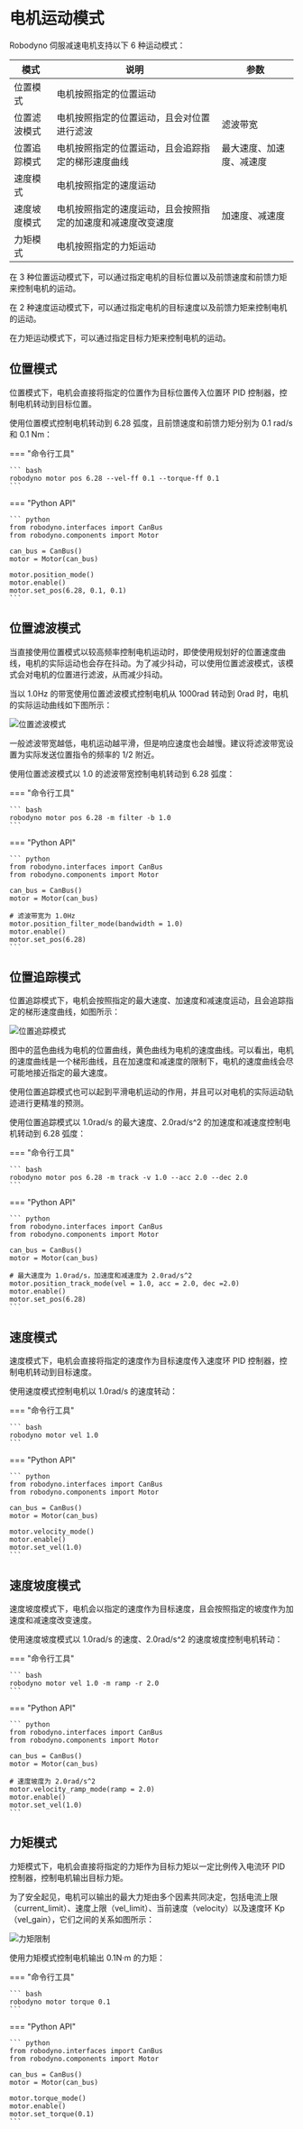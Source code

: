 # 电机运动模式

Robodyno 伺服减速电机支持以下 6 种运动模式：

| 模式 | 说明 | 参数 |
| ---- | ---- | ---- |
| 位置模式 | 电机按照指定的位置运动 | |
| 位置滤波模式 | 电机按照指定的位置运动，且会对位置进行滤波 | 滤波带宽 |
| 位置追踪模式 | 电机按照指定的位置运动，且会追踪指定的梯形速度曲线 | 最大速度、加速度、减速度 |
| 速度模式 | 电机按照指定的速度运动 | |
| 速度坡度模式 | 电机按照指定的速度运动，且会按照指定的加速度和减速度改变速度 | 加速度、减速度 |
| 力矩模式 | 电机按照指定的力矩运动 | |

在 3 种位置运动模式下，可以通过指定电机的目标位置以及前馈速度和前馈力矩来控制电机的运动。

在 2 种速度运动模式下，可以通过指定电机的目标速度以及前馈力矩来控制电机的运动。

在力矩运动模式下，可以通过指定目标力矩来控制电机的运动。

## 位置模式

位置模式下，电机会直接将指定的位置作为目标位置传入位置环 PID 控制器，控制电机转动到目标位置。

使用位置模式控制电机转动到 6.28 弧度，且前馈速度和前馈力矩分别为 0.1 rad/s 和 0.1 Nm：

=== "命令行工具"

    ``` bash
    robodyno motor pos 6.28 --vel-ff 0.1 --torque-ff 0.1
    ```
=== "Python API"

    ``` python
    from robodyno.interfaces import CanBus
    from robodyno.components import Motor

    can_bus = CanBus()
    motor = Motor(can_bus)

    motor.position_mode()
    motor.enable()
    motor.set_pos(6.28, 0.1, 0.1)
    ```

## 位置滤波模式

当直接使用位置模式以较高频率控制电机运动时，即使使用规划好的位置速度曲线，电机的实际运动也会存在抖动。为了减少抖动，可以使用位置滤波模式，该模式会对电机的位置进行滤波，从而减少抖动。

当以 1.0Hz 的带宽使用位置滤波模式控制电机从 1000rad 转动到 0rad 时，电机的实际运动曲线如下图所示：

![位置滤波模式](../assets/position-filter-mode.png)

一般滤波带宽越低，电机运动越平滑，但是响应速度也会越慢。建议将滤波带宽设置为实际发送位置指令的频率的 1/2 附近。

使用位置滤波模式以 1.0 的滤波带宽控制电机转动到 6.28 弧度：

=== "命令行工具"

    ``` bash
    robodyno motor pos 6.28 -m filter -b 1.0
    ```

=== "Python API"

    ``` python
    from robodyno.interfaces import CanBus
    from robodyno.components import Motor

    can_bus = CanBus()
    motor = Motor(can_bus)

    # 滤波带宽为 1.0Hz
    motor.position_filter_mode(bandwidth = 1.0)
    motor.enable()
    motor.set_pos(6.28)
    ```

## 位置追踪模式

位置追踪模式下，电机会按照指定的最大速度、加速度和减速度运动，且会追踪指定的梯形速度曲线，如图所示：

![位置追踪模式](../assets/position-track-mode.png)

图中的蓝色曲线为电机的位置曲线，黄色曲线为电机的速度曲线。可以看出，电机的速度曲线是一个梯形曲线，且在加速度和减速度的限制下，电机的速度曲线会尽可能地接近指定的最大速度。

使用位置追踪模式也可以起到平滑电机运动的作用，并且可以对电机的实际运动轨迹进行更精准的预测。

使用位置追踪模式以 1.0rad/s 的最大速度、2.0rad/s^2 的加速度和减速度控制电机转动到 6.28 弧度：

=== "命令行工具"

    ``` bash
    robodyno motor pos 6.28 -m track -v 1.0 --acc 2.0 --dec 2.0
    ```

=== "Python API"

    ``` python
    from robodyno.interfaces import CanBus
    from robodyno.components import Motor

    can_bus = CanBus()
    motor = Motor(can_bus)

    # 最大速度为 1.0rad/s，加速度和减速度为 2.0rad/s^2
    motor.position_track_mode(vel = 1.0, acc = 2.0, dec =2.0)
    motor.enable()
    motor.set_pos(6.28)
    ```

## 速度模式

速度模式下，电机会直接将指定的速度作为目标速度传入速度环 PID 控制器，控制电机转动到目标速度。

使用速度模式控制电机以 1.0rad/s 的速度转动：

=== "命令行工具"

    ``` bash
    robodyno motor vel 1.0
    ```
=== "Python API"

    ``` python
    from robodyno.interfaces import CanBus
    from robodyno.components import Motor

    can_bus = CanBus()
    motor = Motor(can_bus)

    motor.velocity_mode()
    motor.enable()
    motor.set_vel(1.0)
    ```

## 速度坡度模式

速度坡度模式下，电机会以指定的速度作为目标速度，且会按照指定的坡度作为加速度和减速度改变速度。

使用速度坡度模式以 1.0rad/s 的速度、2.0rad/s^2 的速度坡度控制电机转动：

=== "命令行工具"

    ``` bash
    robodyno motor vel 1.0 -m ramp -r 2.0
    ```

=== "Python API"

    ``` python
    from robodyno.interfaces import CanBus
    from robodyno.components import Motor

    can_bus = CanBus()
    motor = Motor(can_bus)

    # 速度坡度为 2.0rad/s^2
    motor.velocity_ramp_mode(ramp = 2.0)
    motor.enable()
    motor.set_vel(1.0)
    ```

## 力矩模式

力矩模式下，电机会直接将指定的力矩作为目标力矩以一定比例传入电流环 PID 控制器，控制电机输出目标力矩。

为了安全起见，电机可以输出的最大力矩由多个因素共同决定，包括电流上限（current_limit）、速度上限（vel_limit）、当前速度（velocity）以及速度环 Kp （vel_gain），它们之间的关系如图所示：

![力矩限制](../assets/torque-limit.png)

使用力矩模式控制电机输出 0.1N·m 的力矩：

=== "命令行工具"

    ``` bash
    robodyno motor torque 0.1
    ```
=== "Python API"

    ``` python
    from robodyno.interfaces import CanBus
    from robodyno.components import Motor

    can_bus = CanBus()
    motor = Motor(can_bus)

    motor.torque_mode()
    motor.enable()
    motor.set_torque(0.1)
    ```
